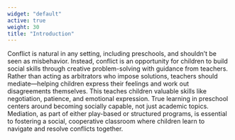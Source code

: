 ```yaml
---
widget: "default"
active: true
weight: 30
title: "Introduction"
---
```


<div class="book-intro-widget">
Conflict is natural in any setting, including preschools, and shouldn’t be seen as misbehavior. Instead, conflict is an opportunity for children to build social skills through creative problem-solving with guidance from teachers. Rather than acting as arbitrators who impose solutions, teachers should mediate—helping children express their feelings and work out disagreements themselves. This teaches children valuable skills like negotiation, patience, and emotional expression. True learning in preschool centers around becoming socially capable, not just academic topics. Mediation, as part of either play-based or structured programs, is essential to fostering a social, cooperative classroom where children learn to navigate and resolve conflicts together.
</div>